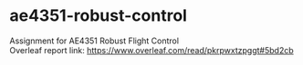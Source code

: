 # ae4351-robust-control
Assignment for AE4351 Robust Flight Control\
Overleaf report link: https://www.overleaf.com/read/pkrpwxtzpggt#5bd2cb
